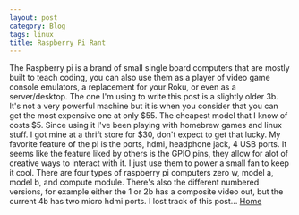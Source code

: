 ```yaml
---
layout: post
category: Blog
tags: linux
title: Raspberry Pi Rant
---
```


The Raspberry pi is a brand of small single board computers that are mostly built to teach coding, you can also use them as a player of video game console emulators, a replacement for your Roku, or even as a server/desktop. The one I'm using to write this post is a slightly older 3b. It's not a very powerful machine but it is when you consider that you can get the most expensive one at only $55. The cheapest model that I know of costs $5. Since using it I've been playing with homebrew games and linux stuff. I got mine at a thrift store for $30, don't expect to get that lucky. My favorite feature of the pi is the ports, hdmi, headphone jack, 4 USB ports. It seems like the feature liked by others is the GPIO pins, they allow for alot of creative ways to interact with it. I just use them to power a small fan to keep it cool. There are four types of raspberry pi computers zero w, model a, model b, and compute module. There's also the different numbered versions, for example either the 1 or 2b has a composite video out, but the current 4b has two micro hdmi ports. I lost track of this post...
[Home](https://windfiresteel.github.io/)
